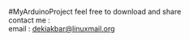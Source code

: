 #MyArduinoProject
feel free to download and share<br/>
contact me : <br/>
email : dekiakbar@linuxmail.org<br/>  
